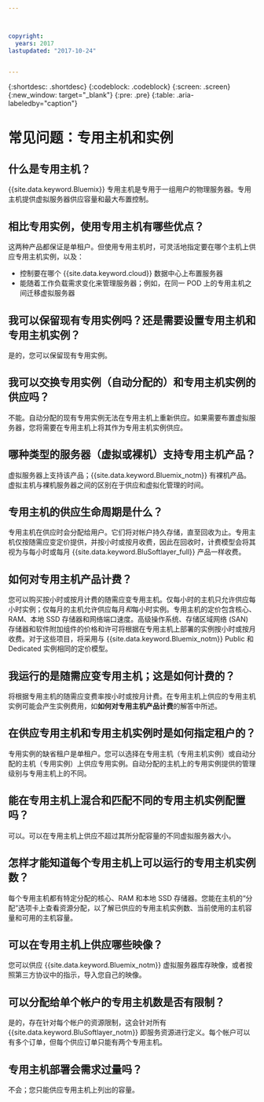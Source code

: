```yaml
---



copyright:
  years: 2017
lastupdated: "2017-10-24"


---
```


{:shortdesc: .shortdesc}
{:codeblock: .codeblock}
{:screen: .screen}
{:new_window: target="_blank"}
{:pre: .pre}
{:table: .aria-labeledby="caption"}


# 常见问题：专用主机和实例

## 什么是专用主机？
{{site.data.keyword.Bluemix}} 专用主机是专用于一组用户的物理服务器。专用主机提供虚拟服务器供应容量和最大布置控制。

## 相比专用实例，使用专用主机有哪些优点？
这两种产品都保证是单租户。但使用专用主机时，可灵活地指定要在哪个主机上供应专用主机实例，以及： 
   * 控制要在哪个 {{site.data.keyword.cloud}} 数据中心上布置服务器
   * 能随着工作负载需求变化来管理服务器；例如，在同一 POD 上的专用主机之间迁移虚拟服务器

## 我可以保留现有专用实例吗？还是需要设置专用主机和专用主机实例？
是的，您可以保留现有专用实例。 

## 我可以交换专用实例（自动分配的）和专用主机实例的供应吗？
不能。自动分配的现有专用实例无法在专用主机上重新供应。如果需要布置虚拟服务器，您将需要在专用主机上将其作为专用主机实例供应。

## 哪种类型的服务器（虚拟或裸机）支持专用主机产品？
虚拟服务器上支持该产品；{{site.data.keyword.Bluemix_notm}} 有裸机产品。虚拟主机与裸机服务器之间的区别在于供应和虚拟化管理的时间。

## 专用主机的供应生命周期是什么？
专用主机在供应时会分配给用户。它们将对帐户持久存储，直至回收为止。专用主机仅按随需应变定价提供，并按小时或按月收费，因此在回收时，计费模型会将其视为与每小时或每月 {{site.data.keyword.BluSoftlayer_full}} 产品一样收费。

## 如何对专用主机产品计费？
您可以购买按小时或按月计费的随需应变专用主机。仅每小时的主机只允许供应每小时实例；仅每月的主机允许供应每月*和*每小时实例。专用主机的定价包含核心、RAM、本地 SSD 存储器和网络端口速度。高级操作系统、存储区域网络 (SAN) 存储器和软件附加组件的价格和许可将根据在专用主机上部署的实例按小时或按月收费。对于这些项目，将采用与 {{site.data.keyword.Bluemix_notm}} Public 和 Dedicated 实例相同的定价模型。

## 我运行的是随需应变专用主机；这是如何计费的？
将根据专用主机的随需应变费率按小时或按月计费。在专用主机上供应的专用主机实例可能会产生实例费用，如**如何对专用主机产品计费**的解答中所述。

## 在供应专用主机和专用主机实例时是如何指定租户的？
专用实例的缺省租户是单租户。您可以选择在专用主机（专用主机实例）或自动分配的主机（专用实例）上供应专用实例。自动分配的主机上的专用实例提供的管理级别与专用主机上的不同。

## 能在专用主机上混合和匹配不同的专用主机实例配置吗？
可以。可以在专用主机上供应不超过其所分配容量的不同虚拟服务器大小。

## 怎样才能知道每个专用主机上可以运行的专用主机实例数？
每个专用主机都有特定分配的核心、RAM 和本地 SSD 存储器。您能在主机的“分配”选项卡上查看资源分配，以了解已供应的专用主机实例数、当前使用的主机容量和可用的主机容量。

## 可以在专用主机上供应哪些映像？
您可以供应 {{site.data.keyword.Bluemix_notm}} 虚拟服务器库存映像，或者按照第三方协议中的指示，导入您自己的映像。

## 可以分配给单个帐户的专用主机数是否有限制？
是的，存在针对每个帐户的资源限制，这会针对所有 {{site.data.keyword.BluSoftlayer_notm}} 即服务资源进行定义。每个帐户可以有多个订单，但每个供应订单只能有两个专用主机。

## 专用主机部署会需求过量吗？
不会；您只能供应专用主机上列出的容量。

